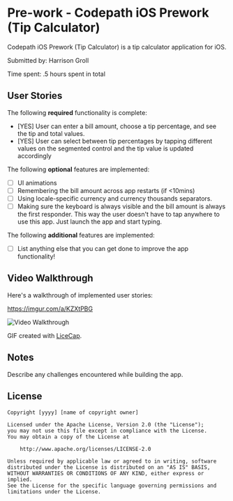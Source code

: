 # Pre-work - Codepath iOS Prework (Tip Calculator)

Codepath iOS Prework (Tip Calculator) is a tip calculator application for iOS.

Submitted by: Harrison Groll

Time spent: .5 hours spent in total

## User Stories

The following **required** functionality is complete:

* [YES] User can enter a bill amount, choose a tip percentage, and see the tip and total values.
* [YES] User can select between tip percentages by tapping different values on the segmented control and the tip value is updated accordingly

The following **optional** features are implemented:

* [ ] UI animations
* [ ] Remembering the bill amount across app restarts (if <10mins)
* [ ] Using locale-specific currency and currency thousands separators.
* [ ] Making sure the keyboard is always visible and the bill amount is always the first responder. This way the user doesn't have to tap anywhere to use this app. Just launch the app and start typing.

The following **additional** features are implemented:

- [ ] List anything else that you can get done to improve the app functionality!

## Video Walkthrough

Here's a walkthrough of implemented user stories:

https://imgur.com/a/KZXtPBG

<img src='https://imgur.com/a/KZXtPBG' title='Video Walkthrough' width='' alt='Video Walkthrough' />

GIF created with [LiceCap](http://www.cockos.com/licecap/).

<blockquote class="imgur-embed-pub" lang="en" data-id="a/KZXtPBG" data-context="false" ><a href="//imgur.com/a/KZXtPBG"></a></blockquote><script async src="//s.imgur.com/min/embed.js" charset="utf-8"></script>

## Notes

Describe any challenges encountered while building the app.

## License

    Copyright [yyyy] [name of copyright owner]

    Licensed under the Apache License, Version 2.0 (the "License");
    you may not use this file except in compliance with the License.
    You may obtain a copy of the License at

        http://www.apache.org/licenses/LICENSE-2.0

    Unless required by applicable law or agreed to in writing, software
    distributed under the License is distributed on an "AS IS" BASIS,
    WITHOUT WARRANTIES OR CONDITIONS OF ANY KIND, either express or implied.
    See the License for the specific language governing permissions and
    limitations under the License.
